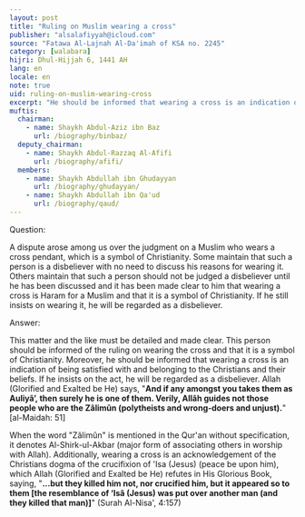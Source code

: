 ```yaml
---
layout: post
title: "Ruling on Muslim wearing a cross"
publisher: "alsalafiyyah@icloud.com"
source: "Fatawa Al-Lajnah Al-Da'imah of KSA no. 2245"
category: [walabara]
hijri: Dhul-Hijjah 6, 1441 AH
lang: en
locale: en
note: true
uid: ruling-on-muslim-wearing-cross
excerpt: "He should be informed that wearing a cross is an indication of being satisfied with and belonging to the Christians and their beliefs. If he insists on the act, he will be regarded as a disbeliever."
muftis:
  chairman: 
    - name: Shaykh Abdul-Aziz ibn Baz
      url: /biography/binbaz/
  deputy_chairman:
    - name: Shaykh Abdul-Razzaq Al-Afifi
      url: /biography/afifi/
  members: 
    - name: Shaykh Abdullah ibn Ghudayyan
      url: /biography/ghudayyan/
    - name: Shaykh Abdullah ibn Qa'ud
      url: /biography/qaud/
---
```


Question: 
 
A dispute arose among us over the judgment on a Muslim who wears a cross pendant, which is a symbol of Christianity. Some maintain that such a person is a disbeliever with no need to discuss his reasons for wearing it. Others maintain that such a person should not be judged a disbeliever until he has been discussed and it has been made clear to him that wearing a cross is Haram for a Muslim and that it is a symbol of Christianity. If he still insists on wearing it, he will be regarded as a disbeliever.

Answer:

This matter and the like must be detailed and made clear. This person should be informed of the ruling on wearing the cross and that it is a symbol of Christianity. Moreover, he should be informed that wearing a cross is an indication of being satisfied with and belonging to the Christians and their beliefs. If he insists on the act, he will be regarded as a disbeliever. Allah (Glorified and Exalted be He) says, "**And if any amongst you takes them as Auliyâ’, then surely he is one of them. Verily, Allâh guides not those people who are the Zâlimûn (polytheists and wrong-doers and unjust).**" [al-Maidah: 51] 

When the word "Zâlimûn" is mentioned in the Qur'an without specification, it denotes Al-Shirk-ul-Akbar (major form of associating others in worship with Allah). Additionally, wearing a cross is an acknowledgement of the Christians dogma of the crucifixion of 'Isa (Jesus) (peace be upon him), which Allah (Glorified and Exalted be He) refutes in His Glorious Book, saying, "**...but they killed him not, nor crucified him, but it appeared so to them [the resemblance of ‘Isâ (Jesus) was put over another man (and they killed that man)]**" (Surah Al-Nisa', 4:157)
